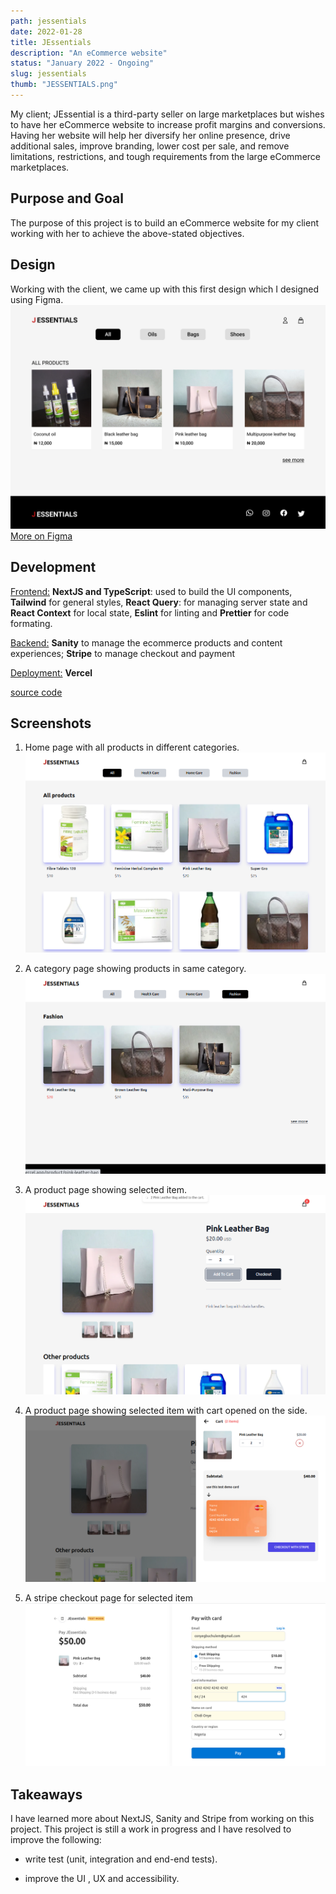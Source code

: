```yaml
---
path: jessentials
date: 2022-01-28
title: JEssentials
description: "An eCommerce website"
status: "January 2022 - Ongoing"
slug: jessentials
thumb: "JESSENTIALS.png"
---
```


My client; JEssential is a third-party seller on large marketplaces but wishes to have her eCommerce website to increase profit margins and conversions. Having her website will help her diversify her online presence, drive additional sales, improve branding, lower cost per sale, and remove limitations, restrictions, and tough requirements from the large eCommerce marketplaces.

## Purpose and Goal

The purpose of this project is to build an eCommerce website for my client working with her to achieve the above-stated objectives.

## Design

Working with the client, we came up with this first design which I designed using Figma.
![Jessential homepage design](./figma-design-desktop.png)
[More on Figma](https://www.figma.com/file/byy28WQ17cymDsF8AYRlpZ/Jessentials)

## Development

<u>Frontend:</u> **NextJS and TypeScript**: used to build the UI components, **Tailwind** for general styles, **React Query**: for managing server state and **React Context** for local state, **Eslint** for linting and **Prettier** for code formating.

<u>Backend:</u> **Sanity** to manage the ecommerce products and content experiences; **Stripe** to manage checkout and payment

<u>Deployment:</u> **Vercel**

[source code](https://jessentials.vercel.app/)

## Screenshots

1. Home page with all products in different categories.
   ![home page with all products](./home-page.png)

2. A category page showing products in same category.
   ![a category page](./category-page.png)

3. A product page showing selected item.
   ![a product page showing selected item](./product-page.png)

4. A product page showing selected item with cart opened on the side.
   ![a product page showing selected item with cart opened](./product-page-with-cart.png)

5. A stripe checkout page for selected item
   ![a stripe checkout page for selected item](./stripe-checkout-page.png)

## Takeaways

I have learned more about NextJS, Sanity and Stripe from working on this project. This project is still a work in progress and I have resolved to improve the following:

- write test (unit, integration and end-end tests).

- improve the UI , UX and accessibility.
